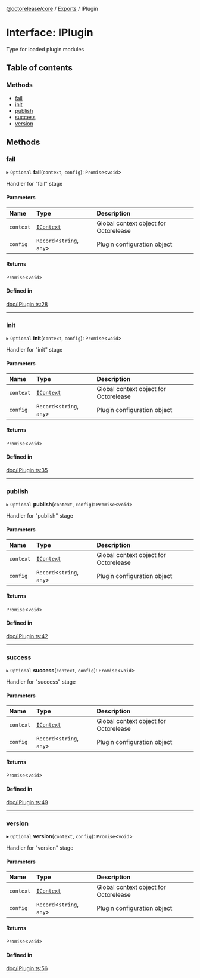 [@octorelease/core](../README.md) / [Exports](../modules.md) / IPlugin

# Interface: IPlugin

Type for loaded plugin modules

## Table of contents

### Methods

- [fail](IPlugin.md#fail)
- [init](IPlugin.md#init)
- [publish](IPlugin.md#publish)
- [success](IPlugin.md#success)
- [version](IPlugin.md#version)

## Methods

### fail

▸ `Optional` **fail**(`context`, `config`): `Promise`<`void`\>

Handler for "fail" stage

#### Parameters

| Name | Type | Description |
| :------ | :------ | :------ |
| `context` | [`IContext`](IContext.md) | Global context object for Octorelease |
| `config` | `Record`<`string`, `any`\> | Plugin configuration object |

#### Returns

`Promise`<`void`\>

#### Defined in

[doc/IPlugin.ts:28](https://github.com/t1m0thyj/octorelease/blob/11f83ae/packages/core/src/doc/IPlugin.ts#L28)

___

### init

▸ `Optional` **init**(`context`, `config`): `Promise`<`void`\>

Handler for "init" stage

#### Parameters

| Name | Type | Description |
| :------ | :------ | :------ |
| `context` | [`IContext`](IContext.md) | Global context object for Octorelease |
| `config` | `Record`<`string`, `any`\> | Plugin configuration object |

#### Returns

`Promise`<`void`\>

#### Defined in

[doc/IPlugin.ts:35](https://github.com/t1m0thyj/octorelease/blob/11f83ae/packages/core/src/doc/IPlugin.ts#L35)

___

### publish

▸ `Optional` **publish**(`context`, `config`): `Promise`<`void`\>

Handler for "publish" stage

#### Parameters

| Name | Type | Description |
| :------ | :------ | :------ |
| `context` | [`IContext`](IContext.md) | Global context object for Octorelease |
| `config` | `Record`<`string`, `any`\> | Plugin configuration object |

#### Returns

`Promise`<`void`\>

#### Defined in

[doc/IPlugin.ts:42](https://github.com/t1m0thyj/octorelease/blob/11f83ae/packages/core/src/doc/IPlugin.ts#L42)

___

### success

▸ `Optional` **success**(`context`, `config`): `Promise`<`void`\>

Handler for "success" stage

#### Parameters

| Name | Type | Description |
| :------ | :------ | :------ |
| `context` | [`IContext`](IContext.md) | Global context object for Octorelease |
| `config` | `Record`<`string`, `any`\> | Plugin configuration object |

#### Returns

`Promise`<`void`\>

#### Defined in

[doc/IPlugin.ts:49](https://github.com/t1m0thyj/octorelease/blob/11f83ae/packages/core/src/doc/IPlugin.ts#L49)

___

### version

▸ `Optional` **version**(`context`, `config`): `Promise`<`void`\>

Handler for "version" stage

#### Parameters

| Name | Type | Description |
| :------ | :------ | :------ |
| `context` | [`IContext`](IContext.md) | Global context object for Octorelease |
| `config` | `Record`<`string`, `any`\> | Plugin configuration object |

#### Returns

`Promise`<`void`\>

#### Defined in

[doc/IPlugin.ts:56](https://github.com/t1m0thyj/octorelease/blob/11f83ae/packages/core/src/doc/IPlugin.ts#L56)

